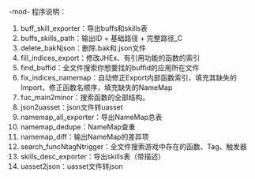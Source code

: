 -mod-
程序说明：
1. buff_skill_exporter：导出buffs和skills表
2. buffs_skills_path：输出ID + 基础路径 + 完整路径_C
3. delete_bakNjson：删除.bak和.json文件
4. fill_indices_export：修改JHEx、有引用功能的函数的索引
5. find_buffid：全文件搜索你想要找的buffid的应用所在文件
6. fix_indices_namemap：自动修正Export内部函数索引，填充其缺失的Import，修正函数名顺序，填充缺失的NameMap
7. fuc_main2minor：搜索函数的全部结构。
8. json2uasset：json文件转uasset
9. namemap_all_exporter：导出NameMap总表
10. namemap_dedupe：NameMap查重
11. namemap_diff：输出NameMap的差异项
12. search_funcNtagNtrigger：全文件搜索游戏中存在的函数、Tag、触发器
13. skills_desc_exporter：导出skills表（带描述）
14. uasset2json：uasset文件转json
